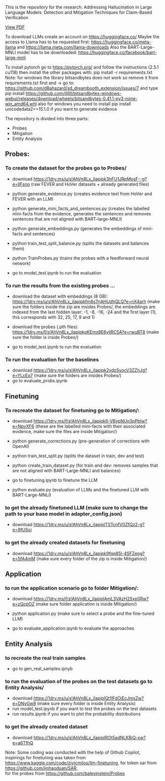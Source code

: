 This is the repository for the research: 
Addressing Hallucination in Large Language Models: Detection and
Mitigation Techniques for Claim-Based Verification

[View PDF](https://github.com/dominik-roehrle-git/llm_hallucinations/blob/main/docs/Masterarbeit_Dominik_R%C3%B6hrle.pdf)


To download LLMs create an account on https://huggingface.co/
Maybe the access to Llama has to be requested first: https://huggingface.co/meta-llama and https://llama.meta.com/llama-downloads
Also the BART-Large-MNLI model has to be downloaded: https://huggingface.co/facebook/bart-large-mnli


To install pytorch go to https://pytorch.org/ and follow the instructions (2.5.1 cu118)
then install the other packages with: pip install -r requirements.txt
Note: for windows the library bitsandbytes does not work so remove it from requirements.txt first and -> go to: 
https://github.com/d8ahazard/sd_dreambooth_extension/issues/7 
and type pip install https://github.com/jllllll/bitsandbytes-windows-webui/releases/download/wheels/bitsandbytes-0.41.1-py3-none-win_amd64.whl 
also for windows you need to install pip install unicodedata2==15.1.0 if you want to generate evidence 

The repository is divided into three parts: 
- Probes
- Mitigation 
- Entity Analysis

## Probes:
### To create the dataset for the probes go to Probes/

- download https://1drv.ms/u/s!AhVn8Lx_iIapipk3hFU1JRpMosF--g?e=llFsno (raw FEVER and HoVer datasets + already generated files)

- python generate_evidence.py 
(creates evidence text from HoVer and FEVER with an LLM)

- python generate_mini_facts_and_sentences.py 
(creates the labelled mini-facts from the evidence, generates the sentences and removes sentences that are not aligned with BART-large-MNLI)

- python generate_embeddings.py 
(generates the embeddings of mini-facts and sentences)

- python train_test_split_balance.py
(splits the datasets and balances them)

- python TrainProbes.py
(trains the probes with a feedforward neural network)

- go to model_test.ipynb to run the evaluation

### To run the results from the existing probes ...
- download the dataset with embeddings (8 GB): https://1drv.ms/u/s!AhVn8Lx_iIapipkfm8s7rjAHUdhQLQ?e=nX4arh 
(make sure the folders inside the zip are insides Probes/, the embeddings are indexed from the last hidden layer: -1, -8, -16, -24 and the first layer (1), this corresponds with 32, 25, 17, 9 and 1)

- download the probes (.pth files): https://1drv.ms/f/s!AhVn8Lx_iIapipkgKEms9E6yilRC5A?e=rwuBT8 (make sure the folder is inside Probes/)
- go to model_test.ipynb to run the evaluation

### To run the evaluation for the baselines
- download https://1drv.ms/u/s!AhVn8Lx_iIapipk2ydzSyocV3ZZhJg?e=YLcEo7 (make sure the folders are insides Probes/)
- go to evaluate_probs.ipynb


## Finetuning 
### To recreate the dataset for finetuning go to Mitigation/:
- download https://1drv.ms/f/s!AhVn8Lx_iIapipk6-VBvpNUn3pPbIw?e=NpvXF6 
(these are the labelled mini-facts with their associated evidence, make sure the files are inside Mitigation/)

- python generate_corrections.py 
(pre-generation of corrections with OpenAI)

- python train_test_split.py
(splits the dataset in train, dev and test)

- python create_train_dataset.py
(for train and dev: removes samples that are not aligned with BART-Large-MNLI and balances)

- go to finetuning.ipynb to finetune the LLM

- python evaluate.py 
(evaluation of LLMs and the finetuned LLM with BART-Large-MNLI)

### to get the already finetuned LLM (make sure to change the path to your base model in adapter_config.json)
- download https://1drv.ms/u/s!AhVn8Lx_iIapiplTSTcnfV0ZfQz2-g?e=9fUSoi 

### to get the already created datasets for finetuning
- download https://1drv.ms/u/s!AhVn8Lx_iIapipk9fqq85l-4SFZepg?e=5fA4mM (make sure every folder of the zip is inside Mitigation/)


## Application 
### to run the application scenario go to folder Mitigation/: 
- download https://1drv.ms/f/s!AhVn8Lx_iIapiplAmL3VAzH2Sxp0Rw?e=zQcpOZ (make sure folder application is inside Mitigation/)

- python application.py 
(make sure to select a probe and the fine-tuned LLM)

- go to evaluate_application.ipynb to evaluate the approaches

## Entity Analysis
### to recreate the real train samples
- go to gen_real_samples.ipnyb


### to run the evaluation of the probes on the test datasets go to Entity Analysis/
- download https://1drv.ms/u/s!AhVn8Lx_iIapiplQt1lFdOiEcJmxZw?e=DNyGw8 (make sure every folder is inside Entity Analysis)
- run model_test.ipynb if you want to test the probes on the test datasets
- run results.ipynb if you want to plot the probability distributions


### to get the already created dataset
- download https://1drv.ms/u/s!AhVn8Lx_iIapiplROt5adNLKBiQ-xw?e=a6TfhQ 



Note: Some coding was conducted with the help of Github Copilot, 
inspirings for finetuning was taken from https://www.kaggle.com/code/zivicmilos/llm-finetuning, 
for token sar from https://github.com/jinhaoduan/SAR,  
for the probes from https://github.com/balevinstein/Probes








